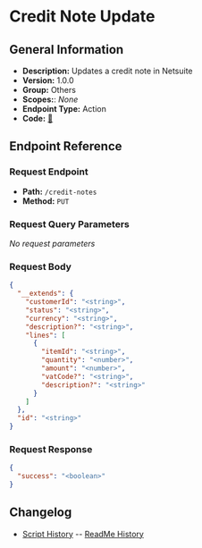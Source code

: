 # Credit Note Update

## General Information

- **Description:** Updates a credit note in Netsuite
- **Version:** 1.0.0
- **Group:** Others
- **Scopes:**: _None_
- **Endpoint Type:** Action
- **Code:** [🔗](https://github.com/NangoHQ/integration-templates/tree/main/integrations/netsuite-tba/actions/credit-note-update.ts)

## Endpoint Reference

### Request Endpoint

- **Path:** `/credit-notes`
- **Method:** `PUT`

### Request Query Parameters

_No request parameters_

### Request Body

```json
{
  "__extends": {
    "customerId": "<string>",
    "status": "<string>",
    "currency": "<string>",
    "description?": "<string>",
    "lines": [
      {
        "itemId": "<string>",
        "quantity": "<number>",
        "amount": "<number>",
        "vatCode?": "<string>",
        "description?": "<string>"
      }
    ]
  },
  "id": "<string>"
}
```

### Request Response

```json
{
  "success": "<boolean>"
}
```

## Changelog

- [Script History](https://github.com/NangoHQ/integration-templates/commits/main/integrations/netsuite-tba/actions/credit-note-update.ts)
-- [ReadMe History](https://github.com/NangoHQ/integration-templates/commits/main/integrations/netsuite-tba/actions/credit-note-update.md)
